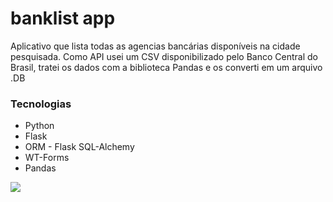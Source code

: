 # banklist app

<p>Aplicativo que lista todas as agencias bancárias disponíveis na cidade pesquisada. 
Como API usei um CSV disponibilizado pelo Banco Central do Brasil, tratei os dados com a biblioteca Pandas
e os converti em um arquivo .DB</p>

<div>
<h3>Tecnologias</h3>
<ul>
  <li>Python</li>
  <li>Flask</li>
  <li>ORM - Flask SQL-Alchemy</li>
  <li>WT-Forms</li>
  <li>Pandas</li>
</ul>
  <img src="https://github.com/marciobbj/banklist/blob/master/img/gif_1.gif">
</div>
